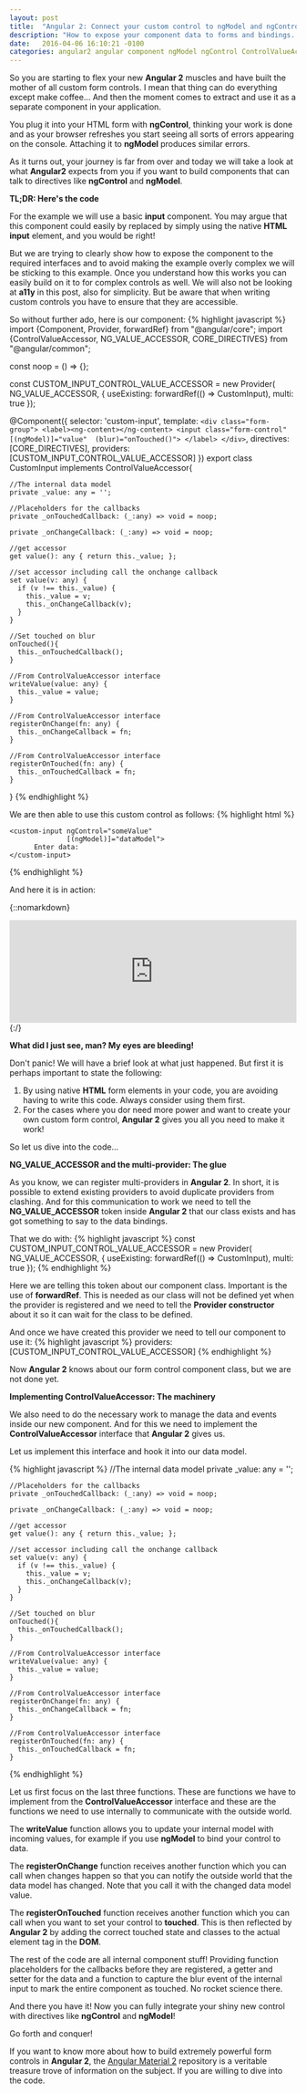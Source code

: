 ```yaml
---
layout: post
title:  "Angular 2: Connect your custom control to ngModel and ngControl with Control Value Accessor."
description: "How to expose your component data to forms and bindings... "
date:   2016-04-06 16:10:21 -0100
categories: angular2 angular component ngModel ngControl ControlValueAccessor, NG_VALUE_ACCESSOR
---
```


So you are starting to flex your new **Angular 2** muscles and have built the mother of all custom form controls. I
mean that thing can do everything except make coffee... And then the moment comes to extract and use it as a separate
component in your application.

You plug it into your HTML form with **ngControl**, thinking your work is done and as your browser refreshes you 
start seeing all sorts of errors appearing on the console. Attaching it to **ngModel** produces similar errors. 

As it turns out, your journey is far from over and today we will take a look at what **Angular2** expects from you if
you want to build components that can talk to directives like **ngControl** and **ngModel**.

**TL;DR: Here's the code**

For the example we will use a basic **input** component. You may argue that this component could easily by replaced by 
simply using the native **HTML input** element, and you would be right!

But we are trying to clearly show how to expose the component to the required interfaces and to avoid making the example
overly complex we will be sticking to this example. Once you understand how this works you can easily build on it to 
for complex controls as well. We will also not be looking at **a11y** in this post, also for simplicity. 
But be aware that when writing custom controls you have to ensure that they are accessible.

So without further ado, here is our component:
{% highlight javascript %}
import {Component, Provider, forwardRef} from "@angular/core";
import {ControlValueAccessor, NG_VALUE_ACCESSOR, CORE_DIRECTIVES} from "@angular/common";

const noop = () => {};

const CUSTOM_INPUT_CONTROL_VALUE_ACCESSOR = new Provider(
  NG_VALUE_ACCESSOR, {
    useExisting: forwardRef(() => CustomInput),
    multi: true
  });

@Component({
  selector: 'custom-input',
  template: `
      <div class="form-group">
        <label><ng-content></ng-content>
          <input class="form-control" 
                 [(ngModel)]="value" 
                 (blur)="onTouched()">
        </label>
      </div>
  `,
  directives: [CORE_DIRECTIVES],
  providers: [CUSTOM_INPUT_CONTROL_VALUE_ACCESSOR]
})
export class CustomInput implements ControlValueAccessor{

    //The internal data model
    private _value: any = '';
  
    //Placeholders for the callbacks
    private _onTouchedCallback: (_:any) => void = noop;
   
    private _onChangeCallback: (_:any) => void = noop;
  
    //get accessor
    get value(): any { return this._value; };
  
    //set accessor including call the onchange callback
    set value(v: any) {
      if (v !== this._value) {
        this._value = v;
        this._onChangeCallback(v);
      }
    }
    
    //Set touched on blur
    onTouched(){
      this._onTouchedCallback();
    }
  
    //From ControlValueAccessor interface
    writeValue(value: any) {
      this._value = value;
    }
  
    //From ControlValueAccessor interface
    registerOnChange(fn: any) {
      this._onChangeCallback = fn;
    }
  
    //From ControlValueAccessor interface
    registerOnTouched(fn: any) {
      this._onTouchedCallback = fn;
    }
    
}
{% endhighlight %}

We are then able to use this custom control as follows:
{% highlight html %}
 <form>
  
    <custom-input ngControl="someValue" 
                  [(ngModel)]="dataModel">
          Enter data:
    </custom-input>
    
  </form>
{% endhighlight %}

And here it is in action:

{::nomarkdown}
<iframe style="width: 100%; height: 180px" src="https://embed.plnkr.co/nqKUSPWb6w5QXr8a0wEu/" frameborder="0" allowfullscren="allowfullscren"></iframe>
{:/}

**What did I just see, man? My eyes are bleeding!**

Don't panic! We will have a brief look at what just happened. But first it is perhaps important to state the following:

1. By using native **HTML** form elements in your code, you are avoiding having to write this code. Always consider 
using them first.
2. For the cases where you dor need more power and want to create your own custom form control, **Angular 2** gives you all
you need to make it work!

So let us dive into the code...

**NG_VALUE_ACCESSOR and the multi-provider: The glue**

As you know, we can register multi-providers in **Angular 2**. In short, it is possible to extend existing providers to
avoid duplicate providers from clashing. And for this communication to work we need to tell the **NG_VALUE_ACCESSOR** token
inside **Angular 2** that our class exists and has got something to say to the data bindings.

That we do with:
{% highlight javascript %}
const CUSTOM_INPUT_CONTROL_VALUE_ACCESSOR = new Provider(
  NG_VALUE_ACCESSOR, {
    useExisting: forwardRef(() => CustomInput),
    multi: true
  });
{% endhighlight %}

Here we are telling this token about our component class. Important is the use of **forwardRef**. This is needed as our
class will not be defined yet when the provider is registered and we need to tell the **Provider constructor** about
it so it can wait for the class to be defined.

And once we have created this provider we need to tell our component to use it:
{% highlight javascript %}
    providers: [CUSTOM_INPUT_CONTROL_VALUE_ACCESSOR]
{% endhighlight %}

Now **Angular 2** knows about our form control component class, but we are not done yet.

**Implementing ControlValueAccessor: The machinery**

We also need to do the necessary work to manage the data and events inside our new component. And for this we need to 
implement the **ControlValueAccessor** interface that **Angular 2** gives us.

Let us implement this interface and hook it into our data model.

{% highlight javascript %}
    //The internal data model
    private _value: any = '';
  
    //Placeholders for the callbacks
    private _onTouchedCallback: (_:any) => void = noop;
   
    private _onChangeCallback: (_:any) => void = noop;
  
    //get accessor
    get value(): any { return this._value; };
  
    //set accessor including call the onchange callback
    set value(v: any) {
      if (v !== this._value) {
        this._value = v;
        this._onChangeCallback(v);
      }
    }
    
    //Set touched on blur
    onTouched(){
      this._onTouchedCallback();
    }
  
    //From ControlValueAccessor interface
    writeValue(value: any) {
      this._value = value;
    }
  
    //From ControlValueAccessor interface
    registerOnChange(fn: any) {
      this._onChangeCallback = fn;
    }
  
    //From ControlValueAccessor interface
    registerOnTouched(fn: any) {
      this._onTouchedCallback = fn;
    }
{% endhighlight %}

Let us first focus on the last three functions. These are functions we have to implement from the **ControlValueAccessor**
interface and these are the functions we need to use internally to communicate with the outside world.

The **writeValue** function allows you to update your internal model with incoming values, for example if you use
**ngModel** to bind your control to data.

The **registerOnChange** function receives another function which you can call when changes happen so that you can notify the outside 
world that the data model has changed. Note that you call it with the changed data model value.

The **registerOnTouched** function receives another function which you can call when you want to set your control to 
**touched**. This is then reflected by **Angular 2** by adding the correct touched state and classes to the actual 
element tag in the **DOM**.

The rest of the code are all internal component stuff! Providing function placeholders for the callbacks before they are
registered, a getter and setter for the data and a function to capture the blur event of the internal input to mark 
the entire component as touched. No rocket science there.

And there you have it! Now you can fully integrate your shiny new control with directives like **ngControl** and **ngModel**! 

Go forth and conquer!

If you want to know more about how to build extremely powerful form controls in **Angular 2**, the
<a href="https://github.com/angular/material2" target="_blank">Angular Material 2</a> repository is a veritable
treasure trove of information on the subject. If you are willing to dive into the code.

